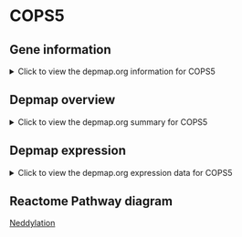 <h1>COPS5</h1>

<h2>Gene information</h2>
<details>
  <summary>Click to view the depmap.org information for COPS5</summary>
  <iframe src="https://depmap.org/portal/gene/COPS5?tab=about" style="border:none;width:100%;height:800px"></iframe>
</details>

<h2>Depmap overview</h2>
<details>
  <summary>Click to view the depmap.org summary for COPS5</summary>
  <iframe src="https://depmap.org/portal/gene/COPS5?tab=overview" style="border:none;width:100%;height:800px"></iframe>
</details>

<h2>Depmap expression</h2>
<details>
  <summary>Click to view the depmap.org expression data for COPS5</summary>
  <iframe src="https://depmap.org/portal/gene/COPS5?tab=characterization" style="border:none;width:100%;height:800px"></iframe>
</details>



<h2>Reactome Pathway diagram</h2>
<a href="https://reactome.org/PathwayBrowser/#/R-HSA-8951664" target="_BLANK">Neddylation</a>



